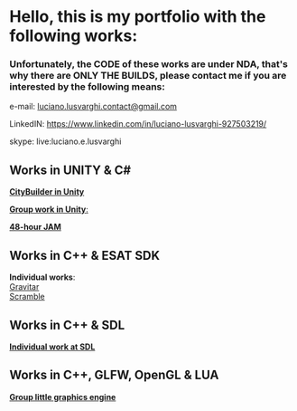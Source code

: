 # Hello, this is my portfolio with the following works:
### Unfortunately, the **CODE** of these works are under **NDA**, that's why there are **ONLY THE BUILDS**, please contact me if you are interested by the following means:

e-mail: luciano.lusvarghi.contact@gmail.com

LinkedIN: https://www.linkedin.com/in/luciano-lusvarghi-927503219/

skype: live:luciano.e.lusvarghi

## Works in UNITY & C#

[**CityBuilder in Unity**](https://github.com/LucianoLusvarghi/CityBuilder.git)  

[**Group work in Unity**: ](https://github.com/LucianoLusvarghi/Little-smartphone-game)  

[**48-hour JAM**](https://github.com/LucianoLusvarghi/Game-JAM)  

## Works in C++ & ESAT SDK

**Individual works**:  
[Gravitar](https://github.com/LucianoLusvarghi/Gravitar)  
[Scramble](https://github.com/LucianoLusvarghi/Scramble)  


## Works in C++ & SDL
[**Individual work at SDL**](https://github.com/LucianoLusvarghi/Proyect_in_SDL)

## Works in C++, GLFW, OpenGL & LUA
[**Group little graphics engine**](https://github.com/LucianoLusvarghi/Little-Graphic-Engine)



